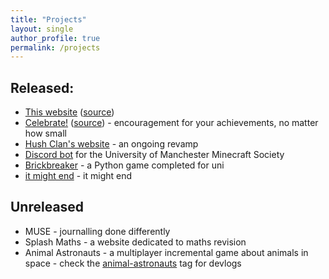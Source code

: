 ```yaml
---
title: "Projects"
layout: single
author_profile: true
permalink: /projects
---
```

## Released:
- [This website](https://f11xter.github.io/) ([source](https://github.com/f11xter/f11xter.github.io))
- [Celebrate!](https://f11xter.github.io/celebrate) ([source](https://github.com/f11xter/celebrate)) - encouragement for your achievements, no matter how small
- [Hush Clan's website](https://hushclan.com) - an ongoing revamp
- [Discord bot](https://github.com/whimsicalities/mcsoc-bot/tree/dev) for the University of Manchester Minecraft Society
- [Brickbreaker](https://github.com/f11xter/brick_breaker) - a Python game completed for uni
- [it might end](https://f11xter.github.io/it-might-end) - it might end

## Unreleased
- MUSE - journalling done differently
- Splash Maths - a website dedicated to maths revision
- Animal Astronauts - a multiplayer incremental game about animals in space - check the [animal-astronauts](https://f11xter.github.io/tags/#animal-astronauts) tag for devlogs